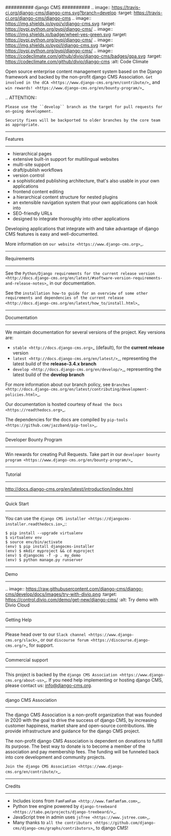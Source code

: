 ##########
django CMS
##########
.. image:: https://travis-ci.org/django-cms/django-cms.svg?branch=develop
    :target: https://travis-ci.org/django-cms/django-cms
.. image:: https://img.shields.io/pypi/v/django-cms.svg
    :target: https://pypi.python.org/pypi/django-cms/
.. image:: https://img.shields.io/badge/wheel-yes-green.svg
    :target: https://pypi.python.org/pypi/django-cms/
.. image:: https://img.shields.io/pypi/l/django-cms.svg
    :target: https://pypi.python.org/pypi/django-cms/
.. image:: https://codeclimate.com/github/divio/django-cms/badges/gpa.svg
   :target: https://codeclimate.com/github/divio/django-cms
   :alt: Code Climate

Open source enterprise content management system based on the Django framework and backed by the non-profit django CMS Association. `Get involved in the dCA <https://www.django-cms.org/en/contribute/>`_ and `win rewards! <https://www.django-cms.org/en/bounty-program/>`_


.. ATTENTION::

    Please use the ``develop`` branch as the target for pull requests for on-going development.

    Security fixes will be backported to older branches by the core team as appropriate.


********
Features
********

* hierarchical pages
* extensive built-in support for multilingual websites
* multi-site support
* draft/publish workflows
* version control
* a sophisticated publishing architecture, that's also usable in your own applications
* frontend content editing
* a hierarchical content structure for nested plugins
* an extensible navigation system that your own applications can hook into
* SEO-friendly URLs
* designed to integrate thoroughly into other applications

Developing applications that integrate with and take advantage of django CMS features is easy and well-documented.

More information on `our website <https://www.django-cms.org>`_.

************
Requirements
************

See the `Python/Django requirements for the current release version
<http://docs.django-cms.org/en/latest/#software-version-requirements-and-release-notes>`_ in our documentation.

See the `installation how-to guide for an overview of some other requirements and dependencies of the current release
<http://docs.django-cms.org/en/latest/how_to/install.html>`_

*************
Documentation
*************

We maintain documentation for several versions of the project. Key versions are:

* `stable <http://docs.django-cms.org>`_ (default), for the **current release** version
* `latest <http://docs.django-cms.org/en/latest/>`_, representing the latest build of the **release-3.4.x branch**
* `develop <http://docs.django-cms.org/en/develop/>`_, representing the latest build of the **develop branch**

For more information about our branch policy, see `Branches
<http://docs.django-cms.org/en/latest/contributing/development-policies.html>`_.

Our documentation is hosted courtesy of `Read the Docs <https://readthedocs.org>`_.

The dependencies for the docs are compiled by `pip-tools <https://github.com/jazzband/pip-tools>`_.

************************
Developer Bounty Program
************************

Win rewards for creating Pull Requests. Take part in our `developer bounty program <https://www.django-cms.org/en/bounty-program/>`_

********
Tutorial
********

http://docs.django-cms.org/en/latest/introduction/index.html

***********
Quick Start
***********

You can use the `django CMS installer <https://djangocms-installer.readthedocs.io>`_::

    $ pip install --upgrade virtualenv
    $ virtualenv env
    $ source env/bin/activate
    (env) $ pip install djangocms-installer
    (env) $ mkdir myproject && cd myproject
    (env) $ djangocms -f -p . my_demo
    (env) $ python manage.py runserver

****
Demo
****

.. image:: https://raw.githubusercontent.com/django-cms/django-cms/develop/docs/images/try-with-divio.png
   :target: https://control.divio.com/demo/get-new/django-cms/
   :alt: Try demo with Divio Cloud

************
Getting Help
************

Please head over to our `Slack channel <https://www.django-cms.org/slack>`_ or our `discourse forum <https://discourse.django-cms.org/>`_ for support.

******************
Commercial support
******************

This project is backed by the `django CMS Association <https://www.django-cms.org/about-us>`_.
If you need help implementing or hosting django CMS, please contact us:
info@django-cms.org.

**********************
django CMS Association
**********************

The django CMS Association is a non-profit organization that was founded in 2020 with the goal to drive the success of django CMS, by increasing customer happiness, market share and open-source contributions. We provide infrastructure and guidance for the django CMS project.

The non-profit django CMS Association is dependent on donations to fulfill its purpose. The best way to donate is to become a member of the association and pay membership fees. The funding will be funneled back into core development and community projects.

`Join the django CMS Association <https://www.django-cms.org/en/contribute/>`_.


*******
Credits
*******

* Includes icons from `FamFamFam <http://www.famfamfam.com>`_.
* Python tree engine powered by
  `django-treebeard <https://tabo.pe/projects/django-treebeard/>`_.
* JavaScript tree in admin uses `jsTree <https://www.jstree.com>`_.
* Many thanks to
  `all the contributors <https://github.com/django-cms/django-cms/graphs/contributors>`_
  to django CMS!
